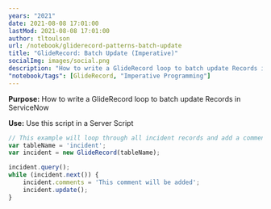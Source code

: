 ```yaml
---
years: "2021"
date: 2021-08-08 17:01:00
lastMod: 2021-08-08 17:01:00
author: tltoulson
url: /notebook/gliderecord-patterns-batch-update
title: "GlideRecord: Batch Update (Imperative)"
socialImg: images/social.png
description: "How to write a GlideRecord loop to batch update Records in ServiceNow"
"notebook/tags": [GlideRecord, "Imperative Programming"]
---
```


**Purpose:** How to write a GlideRecord loop to batch update Records in ServiceNow

**Use:** Use this script in a Server Script

```js
// This example will loop through all incident records and add a comment
var tableName = 'incident';
var incident = new GlideRecord(tableName);

incident.query();
while (incident.next()) {
    incident.comments = 'This comment will be added';
    incident.update();
}
```